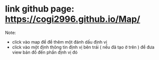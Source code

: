 # link github page: https://cogi2996.github.io/Map/
Note: 
+ click vào map để để thêm một đánh dấu định vị
+ click vào một định thông tin định vị bên trái ( nếu đã tạo ở trên ) để đưa view bản đồ đến phần định vị đó
